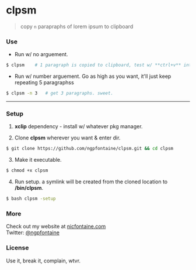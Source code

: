 # clpsm

> copy `n` parapraphs of lorem ipsum to clipboard   
   
   
### Use   

- Run w/ no arguement.
```bash
$ clpsm    # 1 paragraph is copied to clipboard, test w/ **ctrl+v** into text editor. nice.
```

- Run w/ number arguement. Go as high as you want, it'll just keep repeating 5 paragraphss
```bash
$ clpsm -n 3   # get 3 paragraphs. sweet.
```    

---


### Setup   

1. **xclip** dependency - install w/ whatever pkg manager.    

2. Clone **clpsm** wherever you want & enter dir.
```bash
$ git clone https://github.com/ngpfontaine/clpsm.git && cd clpsm
```

3. Make it executable.
```bash
$ chmod +x clpsm
```

4. Run setup. a symlink will be created from the cloned location to **/bin/clpsm**.
```bash
$ bash clpsm -setup
```


### More
Check out my website at [nicfontaine.com](https://nicfontaine.com)  
Twitter: [@ngpfontaine](https://twitter.com/ngpfontaine)

### License
Use it, break it, complain, wtvr.
